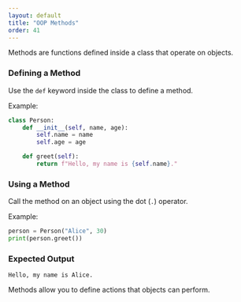 ```yaml
---
layout: default
title: "OOP Methods"
order: 41
---
```


Methods are functions defined inside a class that operate on objects.

### Defining a Method

Use the `def` keyword inside the class to define a method.

Example:

```python
class Person:
    def __init__(self, name, age):
        self.name = name
        self.age = age

    def greet(self):
        return f"Hello, my name is {self.name}."
```

### Using a Method

Call the method on an object using the dot (`.`) operator.

Example:

```python
person = Person("Alice", 30)
print(person.greet())
```

### Expected Output

```plaintext
Hello, my name is Alice.
```

Methods allow you to define actions that objects can perform.